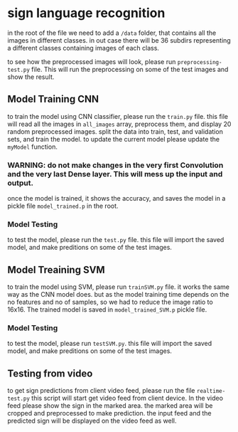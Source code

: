 # sign language recognition

in the root of the file we need to add a `/data` folder, that contains all the images in different classes.
in out case there will be 36 subdirs representing a different classes containing images of each class.

to see how the preprocessed images will look, please run `preprocessing-test.py` file. This will run the preprocessing on some of the test images and show the result.

## Model Training CNN

to train the model using CNN classifier, please run the `train.py` file.
this file will read all the images in `all_images` array, preprocess them, and display 20 random preprocessed images.
split the data into train, test, and validation sets, and train the model.
to update the current model please update the `myModel` function.

### WARNING: do not make changes in the very first Convolution and the very last Dense layer. This will mess up the input and output.

once the model is trained, it shows the accuracy, and saves the model in a pickle file
`model_trained.p` in the root.

### Model Testing

to test the model, please run the `test.py` file.
this file will import the saved model, and make preditions on some of the test images.

## Model Treaining SVM

to train the model using SVM, please run `trainSVM.py` file.
it works the same way as the CNN model does. but as the model training time depends on the no features and no of samples, so we had to reduce the image ratio to 16x16.
The trained model is saved in `model_trained_SVM.p` pickle file.

### Model Testing

to test the model, please run `testSVM.py`.
this file will import the saved model, and make preditions on some of the test images.

## Testing from video

to get sign predictions from client video feed, please run the file `realtime-test.py`
this script will start get video feed from client device. In the video feed please show the sign in the marked area.
the marked area will be cropped and preprocessed to make prediction. the input feed and the predicted sign will be displayed on the video feed as well.
